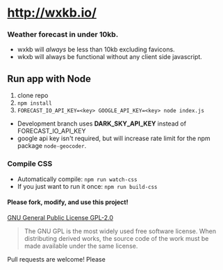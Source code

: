 # http://wxkb.io/
### Weather forecast in under 10kb.
* wxkb will *always* be less than 10kb excluding favicons.
* wkxb will always be functional without any client side javascript.


## Run app with Node
1. clone repo
2. `npm install`
3. `FORECAST_IO_API_KEY=<key> GOOGLE_API_KEY=<key> node index.js`
  * Development branch uses **DARK_SKY_API_KEY** instead of FORECAST_IO_API_KEY
  * google api key isn't required, but will increase rate limit for the npm package `node-geocoder`.


### Compile CSS
* Automatically compile: `npm run watch-css`
* If you just want to run it once: `npm run build-css`



#### Please fork, modify, and use this project!
[GNU General Public License GPL-2.0](https://opensource.org/licenses/GPL-2.0)

> The GNU GPL is the most widely used free software license. When distributing derived works, the source code of the work must be made available under the same license.


Pull requests are welcome! Please 
